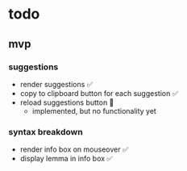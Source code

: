 # todo

## mvp

### suggestions

- render suggestions ✅
- copy to clipboard button for each suggestion ✅
- reload suggestions button 🔴
  - implemented, but no functionality yet

### syntax breakdown

- render info box on mouseover ✅
- display lemma in info box ✅
